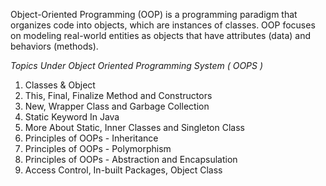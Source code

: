 Object-Oriented Programming (OOP) is a programming paradigm that organizes code into objects, which are instances of classes. OOP focuses on modeling real-world entities as objects that have attributes (data) and behaviors (methods).

*Topics Under Object Oriented Programming System ( OOPS )*

1. Classes & Object
2. This, Final, Finalize Method and Constructors
3. New, Wrapper Class and Garbage Collection
4. Static Keyword In Java
5. More About Static, Inner Classes and Singleton Class
6. Principles of OOPs - Inheritance
7. Principles of OOPs - Polymorphism
8. Principles of OOPs - Abstraction and Encapsulation
9. Access Control, In-built Packages, Object Class
